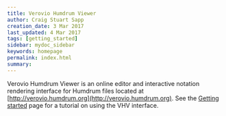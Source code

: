 ```yaml
---
title: Verovio Humdrum Viewer 
author: Craig Stuart Sapp
creation_date: 3 Mar 2017
last_updated: 4 Mar 2017
tags: [getting_started]
sidebar: mydoc_sidebar
keywords: homepage
permalink: index.html
summary: 
---
```



Verovio Humdrum Viewer is an online editor and interactive notation rendering interface 
for Humdrum files located at [http://verovio.humdrum.org](http://verovio.humdrum.org).
See the [Getting started](/interface/getting_started) page for a tutorial on using
the VHV interface.



